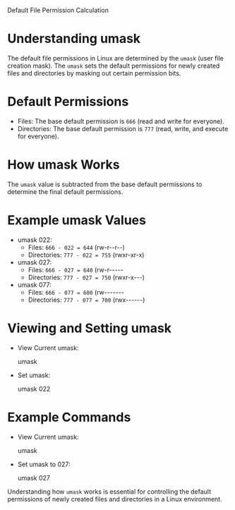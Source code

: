 Default File Permission Calculation

# Understanding umask
The default file permissions in Linux are determined by the `umask` (user file creation mask). The `umask` sets the default permissions for newly created files and directories by masking out certain permission bits.

# Default Permissions
- Files: The base default permission is `666` (read and write for everyone).
- Directories: The base default permission is `777` (read, write, and execute for everyone).

# How umask Works
The `umask` value is subtracted from the base default permissions to determine the final default permissions.

# Example umask Values
- umask 022:
  - Files: `666 - 022 = 644` (rw-r--r--)
  - Directories: `777 - 022 = 755` (rwxr-xr-x)
- umask 027:
  - Files: `666 - 027 = 640` (rw-r-----
  - Directories: `777 - 027 = 750` (rwxr-x---)
- umask 077:
  - Files: `666 - 077 = 600` (rw-------
  - Directories: `777 - 077 = 700` (rwx------)

# Viewing and Setting umask
- View Current umask:
  
  umask
  
- Set umask:
  
  umask 022
  

# Example Commands
- View Current umask:
  
  umask
  
- Set umask to 027:
  
  umask 027
  

Understanding how `umask` works is essential for controlling the default permissions of newly created files and directories in a Linux environment.
